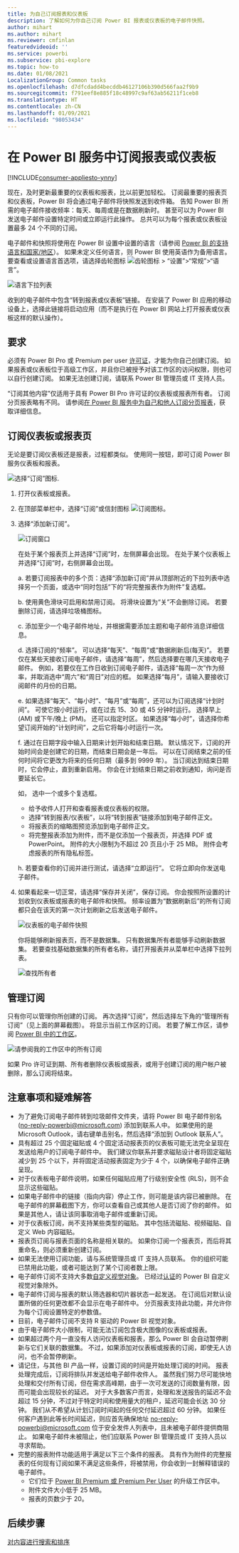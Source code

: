 ```yaml
---
title: 为自己订阅报表和仪表板
description: 了解如何为你自己订阅 Power BI 报表或仪表板的电子邮件快照。
author: mihart
ms.author: mihart
ms.reviewer: cmfinlan
featuredvideoid: ''
ms.service: powerbi
ms.subservice: pbi-explore
ms.topic: how-to
ms.date: 01/08/2021
LocalizationGroup: Common tasks
ms.openlocfilehash: d7dfcdadd4becddb46127106b390d566faa2f9b9
ms.sourcegitcommit: f791eef8e885f18c48997c9af63ab56211f1ceb8
ms.translationtype: HT
ms.contentlocale: zh-CN
ms.lasthandoff: 01/09/2021
ms.locfileid: "98053434"
---
```

# <a name="subscribe-to-a-report-or-dashboard-in-the-power-bi-service"></a>在 Power BI 服务中订阅报表或仪表板 

[!INCLUDE[consumer-appliesto-ynny](../includes/consumer-appliesto-ynny.md)]


现在，及时更新最重要的仪表板和报表，比以前更加轻松。 订阅最重要的报表页和仪表板，Power BI 将会通过电子邮件将快照发送到收件箱。 告知 Power BI 所需的电子邮件接收频率：每天、每周或是在数据刷新时。 甚至可以为 Power BI 发送电子邮件设置特定时间或立即运行此操作。  总共可以为每个报表或仪表板设置最多 24 个不同的订阅。



电子邮件和快照将使用在 Power BI 设置中设置的语言（请参阅 [Power BI 的支持语言和国家/地区](../fundamentals/supported-languages-countries-regions.md)）。 如果未定义任何语言，则 Power BI 使用英语作为备用语言。 要查看或设置语言首选项，请选择齿轮图标 ![齿轮图标](./media/end-user-subscribe/power-bi-settings-icon.png) > “设置”>“常规”>“语言”。 

![语言下拉列表](./media/end-user-subscribe/power-bi-languages.png)

收到的电子邮件中包含“转到报表或仪表板”链接。 在安装了 Power BI 应用的移动设备上，选择此链接将启动应用（而不是执行在 Power BI 网站上打开报表或仪表板这样的默认操作）。


## <a name="requirements"></a>要求
必须有 Power BI Pro 或 Premium per user [许可证](end-user-license.md)，才能为你自己创建订阅。 如果报表或仪表板位于高级工作区，并且你已被授予对该工作区的访问权限，则也可以自行创建订阅。 如果无法创建订阅，请联系 Power BI 管理员或 IT 支持人员。 

“订阅其他内容”仅适用于具有 Power BI Pro 许可证的仪表板或报表所有者。 订阅分页报表略有不同。 请参阅[在 Power BI 服务中为自己和他人订阅分页报表](paginated-reports-subscriptions.md)，获取详细信息。 

## <a name="subscribe-to-a-dashboard-or-a-report-page"></a>订阅仪表板或报表页
无论是要订阅仪表板还是报表，过程都类似。 使用同一按钮，即可订阅 Power BI 服务仪表板和报表。
 
![选择“订阅”图标](./media/end-user-subscribe/power-bi-subscribes.png).

1. 打开仪表板或报表。
2. 在顶部菜单栏中，选择“订阅”或信封图标 ![订阅图标](./media/end-user-subscribe/power-bi-icon-envelope.png)。    
1. 选择“添加新订阅”。
   


   ![订阅窗口](./media/end-user-subscribe/power-bi-email-numbered.png)
    
    在处于某个报表页上并选择“订阅”时，左侧屏幕会出现。 在处于某个仪表板上并选择“订阅”时，右侧屏幕会出现。 
    
    a. 若要订阅报表中的多个页：选择“添加新订阅”并从顶部附近的下拉列表中选择另一个页面，或选中“同时包括”下的“将完整报表作为附件”复选框。 

    b. 使用黄色滑块可启用和禁用订阅。  将滑块设置为“关”不会删除订阅。 若要删除订阅，请选择垃圾桶图标。

    c. 添加至少一个电子邮件地址，并根据需要添加主题和电子邮件消息详细信息。 

    d. 选择订阅的“频率”。  可以选择“每天”、“每周”或“数据刷新后(每天)”。  若要仅在某些天接收订阅电子邮件，请选择“每周”，然后选择要在哪几天接收电子邮件。  例如，若要仅在工作日收到订阅电子邮件，请选择“每周一次”作为频率，并取消选中“周六”和“周日”对应的框。 如果选择“每月”，请输入要接收订阅邮件的月份的日期。   

    e. 如果选择“每天”、“每小时”、“每月”或“每周”，还可以为订阅选择“计划时间”。 可使它按小时运行，或在过去 15、30 或 45 分钟时运行。 选择早上 (AM) 或下午/晚上 (PM)。 还可以指定时区。 如果选择“每小时”，请选择你希望订阅开始的“计划时间”，之后它将每小时运行一次。  

    f. 通过在日期字段中输入日期来计划开始和结束日期。 默认情况下，订阅的开始时间会是创建它的日期，而结束日期会是一年后。 可以在订阅结束之前的任何时间将它更改为将来的任何日期（最多到 9999 年）。 当订阅达到结束日期时，它会停止，直到重新启用。  你会在计划结束日期之前收到通知，询问是否要延长它。     

    如， 选中一个或多个复选框。
    - 给予收件人打开和查看报表或仪表板的权限。
    - 选择“转到报表/仪表板”，以将“转到报表”链接添加到电子邮件正文。
    - 将报表页的缩略图预览添加到电子邮件正文。
    - 将完整报表添加为附件，而不是仅添加一个报表页，并选择 PDF 或 PowerPoint。 附件的大小限制为不超过 20 页且小于 25 MB。 附件会考虑报表的所有隐私标签。 
    
    h. 若要查看你的订阅并进行测试，请选择“立即运行”。  它将立即向你发送电子邮件。 

3. 如果看起来一切正常，请选择“保存并关闭”，保存订阅。 你会按照所设置的计划收到仪表板或报表的电子邮件和快照。 频率设置为“数据刷新后”的所有订阅都只会在该天的第一次计划刷新之后发送电子邮件。
   
   ![仪表板的电子邮件快照](media/end-user-subscribe/power-bi-subscriptions-email.png)
   
    你将能够刷新报表页，而不是数据集。 只有数据集所有者能够手动刷新数据集。 若要查找基础数据集的所有者名称，请打开报表并从菜单栏中选择下拉列表。
   
    ![查找所有者](./media/end-user-subscribe/power-bi-owner.png)


## <a name="manage-your-subscriptions"></a>管理订阅
只有你可以管理你所创建的订阅。 再次选择“订阅”，然后选择左下角的“管理所有订阅”（见上面的屏幕截图）。 将显示当前工作区的订阅。 若要了解工作区，请参阅 [Power BI 中的工作区](end-user-workspaces.md)。 

![请参阅我的工作区中的所有订阅](./media/end-user-subscribe/power-bi-manage-subscription.png)

如果 Pro 许可证到期、所有者删除仪表板或报表，或用于创建订阅的用户帐户被删除，那么订阅将结束。

## <a name="considerations-and-troubleshooting"></a>注意事项和疑难解答
* 为了避免订阅电子邮件转到垃圾邮件文件夹，请将 Power BI 电子邮件别名 (no-reply-powerbi@microsoft.com) 添加到联系人中。 如果使用的是 Microsoft Outlook，请右键单击别名，然后选择“添加到 Outlook 联系人”。 
* 具有超过 25 个固定磁贴或 4 个固定活动报表页的仪表板可能无法完全呈现在发送给用户的订阅电子邮件中。 我们建议你联系并要求磁贴设计者将固定磁贴减少到 25 个以下，并将固定活动报表固定为少于 4 个，以确保电子邮件正确呈现。  
* 对于仪表板电子邮件说明，如果任何磁贴应用了行级别安全性 (RLS)，则不会显示这些磁贴。  
* 如果电子邮件中的链接（指向内容）停止工作，则可能是该内容已被删除。 在电子邮件的屏幕截图下方，你可以查看自己或其他人是否订阅了你的邮件。 如果是其他人，请让该同事取消电子邮件或重新订阅。
* 对于仪表板订阅，尚不支持某些类型的磁贴。 其中包括流磁贴、视频磁贴、自定义 Web 内容磁贴。 
* 报表页订阅与报表页面的名称是相关联的。 如果你订阅一个报表页，而后将其重命名，则必须重新创建订阅。
* 如果无法使用订阅功能，请与系统管理员或 IT 支持人员联系。 你的组织可能已禁用此功能，或者可能达到了某个订阅者数上限。  
* 电子邮件订阅不支持大多数[自定义视觉对象](../developer/visuals/power-bi-custom-visuals.md)。  已经过[认证](../developer/visuals/power-bi-custom-visuals-certified.md)的 Power BI 自定义视觉对象除外。    
* 电子邮件订阅与报表的默认筛选器和切片器状态一起发送。 在订阅后对默认设置所做的任何更改都不会显示在电子邮件中。 分页报表支持此功能，并允许你为每个订阅设置特定的参数值。  
* 目前，电子邮件订阅不支持 R 驱动的 Power BI 视觉对象。  
* 由于电子邮件大小限制，可能无法订阅包含极大图像的仪表板或报表。    
* 如果超过两个月一直没有人访问仪表板和报表，那么 Power BI 会自动暂停刷新与它们关联的数据集。  不过，如果添加对仪表板或报表的订阅，即使无人访问，也不会暂停刷新。
* 请记住，与其他 BI 产品一样，设置订阅的时间是开始处理订阅的时间。  报表处理完成后，订阅将排队并发送给电子邮件收件人。  虽然我们努力尽可能快地处理和交付所有订阅，但在需求高峰期，由于一次可发送的订阅数量有限，因而可能会出现较长的延迟。  对于大多数客户而言，处理和发送报告的延迟不会超过 15 分钟，不过对于特定时间和使用量大的租户，延迟可能会长达 30 分钟。  我们从不希望从计划订阅时间起的任何交付延迟超过 60 分钟。  如果任何客户遇到此等长时间延迟，则应首先确保地址 no-reply-powerbi@microsoft.com 位于安全发件人列表中，且未被电子邮件提供商阻止。  如果电子邮件未被阻止，他们应联系 Power BI 管理员或 IT 支持人员以寻求帮助。
* 完整的报表附件功能适用于满足以下三个条件的报表。 具有作为附件的完整报表的任何现有订阅如果不满足这些条件，将被禁用，你会收到一封解释错误的电子邮件。
    - 它们位于 [Power BI Premium 或 Premium Per User](../admin/service-premium-what-is.md) 的升级工作区中。 
    - 附件文件大小低于 25 MB。
    - 报表的页数少于 20。

## <a name="next-steps"></a>后续步骤

[对内容进行搜索和排序](end-user-search-sort.md)
